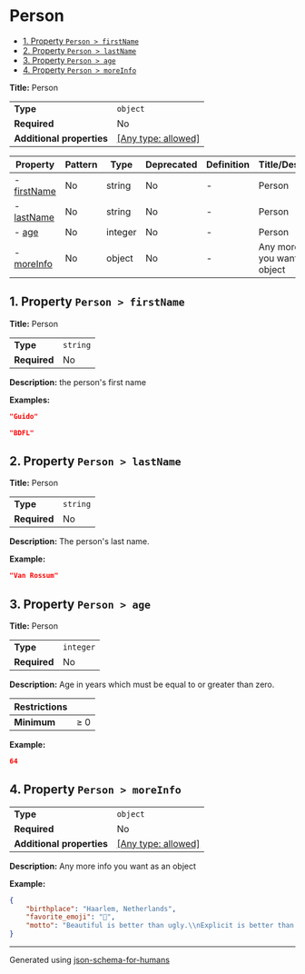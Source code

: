 # Person

- [1. Property `Person > firstName`](#firstName)
- [2. Property `Person > lastName`](#lastName)
- [3. Property `Person > age`](#age)
- [4. Property `Person > moreInfo`](#moreInfo)

**Title:** Person

|                           |                                                                           |
| ------------------------- | ------------------------------------------------------------------------- |
| **Type**                  | `object`                                                                  |
| **Required**              | No                                                                        |
| **Additional properties** | [[Any type: allowed]](# "Additional Properties of any type are allowed.") |

| Property                   | Pattern | Type    | Deprecated | Definition | Title/Description                   |
| -------------------------- | ------- | ------- | ---------- | ---------- | ----------------------------------- |
| - [firstName](#firstName ) | No      | string  | No         | -          | Person                              |
| - [lastName](#lastName )   | No      | string  | No         | -          | Person                              |
| - [age](#age )             | No      | integer | No         | -          | Person                              |
| - [moreInfo](#moreInfo )   | No      | object  | No         | -          | Any more info you want as an object |

## <a name="firstName"></a>1. Property `Person > firstName`

**Title:** Person

|              |          |
| ------------ | -------- |
| **Type**     | `string` |
| **Required** | No       |

**Description:** the person's first name

**Examples:** 

```json
"Guido"
```

```json
"BDFL"
```

## <a name="lastName"></a>2. Property `Person > lastName`

**Title:** Person

|              |          |
| ------------ | -------- |
| **Type**     | `string` |
| **Required** | No       |

**Description:** The person's last name.

**Example:** 

```json
"Van Rossum"
```

## <a name="age"></a>3. Property `Person > age`

**Title:** Person

|              |           |
| ------------ | --------- |
| **Type**     | `integer` |
| **Required** | No        |

**Description:** Age in years which must be equal to or greater than zero.

| Restrictions |        |
| ------------ | ------ |
| **Minimum**  | &ge; 0 |

**Example:** 

```json
64
```

## <a name="moreInfo"></a>4. Property `Person > moreInfo`

|                           |                                                                           |
| ------------------------- | ------------------------------------------------------------------------- |
| **Type**                  | `object`                                                                  |
| **Required**              | No                                                                        |
| **Additional properties** | [[Any type: allowed]](# "Additional Properties of any type are allowed.") |

**Description:** Any more info you want as an object

**Example:** 

```json
{
    "birthplace": "Haarlem, Netherlands",
    "favorite_emoji": "🐍",
    "motto": "Beautiful is better than ugly.\\nExplicit is better than implicit.\\nSimple is better than complex.\\nComplex is better than complicated.\\nFlat is better than nested.\\nSparse is better than dense.\\nReadability counts.\\nSpecial cases aren't special enough to break the rules.\\nAlthough practicality beats purity.\\nErrors should never pass silently.\\nUnless explicitly silenced.\\nIn the face of ambiguity, refuse the temptation to guess.\\nThere should be one-- and preferably only one --obvious way to do it.\\nAlthough that way may not be obvious at first unless you're Dutch.\\nNow is better than never.\\nAlthough never is often better than *right* now.\\nIf the implementation is hard to explain, it's a bad idea.\\nIf the implementation is easy to explain, it may be a good idea.\\nNamespaces are one honking great idea -- let's do more of those!"
}
```

----------------------------------------------------------------------------------------------------------------------------
Generated using [json-schema-for-humans](https://github.com/coveooss/json-schema-for-humans)
